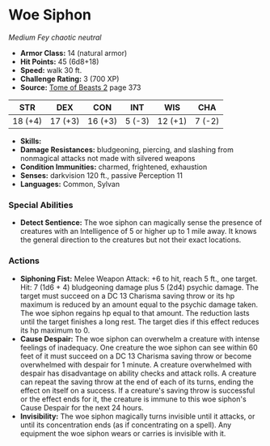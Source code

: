 # Woe Siphon

*Medium* *Fey* *chaotic neutral*

- **Armor Class:** 14 (natural armor)
- **Hit Points:** 45 (6d8+18)
- **Speed:** walk 30 ft.
- **Challenge Rating:** 3 (700 XP)
- **Source:** [Tome of Beasts 2](https://koboldpress.com/kpstore/product/tome-of-beasts-2-for-5th-edition) page 373

| STR | DEX | CON | INT | WIS | CHA |
| --- | --- | --- | --- | --- | --- |
| 18 (+4) | 17 (+3) | 16 (+3) | 5 (-3) | 12 (+1) | 7 (-2) |

- **Skills:** 
- **Damage Resistances:** bludgeoning, piercing, and slashing from nonmagical attacks not made with silvered weapons
- **Condition Immunities:** charmed, frightened, exhaustion
- **Senses:** darkvision 120 ft., passive Perception 11
- **Languages:** Common, Sylvan

### Special Abilities

- **Detect Sentience:** The woe siphon can magically sense the presence of creatures with an Intelligence of 5 or higher up to 1 mile away. It knows the general direction to the creatures but not their exact locations.

### Actions

- **Siphoning Fist:** Melee Weapon Attack: +6 to hit, reach 5 ft., one target. Hit: 7 (1d6 + 4) bludgeoning damage plus 5 (2d4) psychic damage. The target must succeed on a DC 13 Charisma saving throw or its hp maximum is reduced by an amount equal to the psychic damage taken. The woe siphon regains hp equal to that amount. The reduction lasts until the target finishes a long rest. The target dies if this effect reduces its hp maximum to 0.
- **Cause Despair:** The woe siphon can overwhelm a creature with intense feelings of inadequacy. One creature the woe siphon can see within 60 feet of it must succeed on a DC 13 Charisma saving throw or become overwhelmed with despair for 1 minute. A creature overwhelmed with despair has disadvantage on ability checks and attack rolls. A creature can repeat the saving throw at the end of each of its turns, ending the effect on itself on a success. If a creature's saving throw is successful or the effect ends for it, the creature is immune to this woe siphon's Cause Despair for the next 24 hours.
- **Invisibility:** The woe siphon magically turns invisible until it attacks, or until its concentration ends (as if concentrating on a spell). Any equipment the woe siphon wears or carries is invisible with it.



